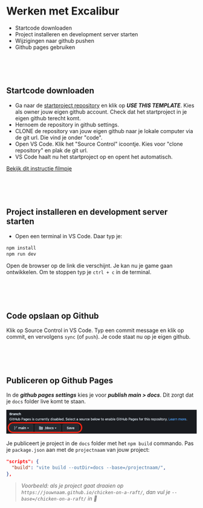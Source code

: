 # Werken met Excalibur

- Startcode downloaden
- Project installeren en development server starten
- Wijzigingen naar github pushen
- Github pages gebruiken

<br>
<br>
<br>

## Startcode downloaden

- Ga naar de [startproject repository](https://github.com/HR-CMGT/prg4-startproject-2023) en klik op ***USE THIS TEMPLATE***. Kies als owner jouw eigen github account. Check dat het startproject in je eigen github terecht komt.
- Hernoem de repository in github settings.
- CLONE de repository van jouw eigen github naar je lokale computer via de git url. Die vind je onder "code".
- Open VS Code. Klik het "Source Control" icoontje. Kies voor "clone repository" en plak de git url.
- VS Code haalt nu het startproject op en opent het automatisch.

[Bekijk dit instructie filmpje](https://youtu.be/8Z9Z9Z9Z9Z9)

<br>
<br>
<br>

## Project installeren en development server starten

- Open een terminal in VS Code. Daar typ je:

```bash
npm install
npm run dev
```

Open de browser op de link die verschijnt. Je kan nu je game gaan ontwikkelen. Om te stoppen typ je `ctrl + c` in de terminal.

<br>
<br>
<br>

## Code opslaan op Github

Klik op Source Control in VS Code. Typ een commit message en klik op commit, en vervolgens `sync` (of `push`). Je code staat nu op je eigen github.

<br>
<br>
<br>

## Publiceren op Github Pages

In de ***github pages settings*** kies je voor ***publish main > docs***. Dit zorgt dat je `docs` folder live komt te staan.

![pages](./images/page.png)

Je publiceert je project in de `docs` folder met het `npm build` commando. Pas je `package.json` aan met de `projectnaam` van jouw project:

```json
"scripts": {
  "build": "vite build --outDir=docs --base=/projectnaam/",
},
```
> *Voorbeeld: als je project gaat draaien op `https://jouwnaam.github.io/chicken-on-a-raft/`, dan vul je `--base=/chicken-on-a-raft/` in 🐔*

